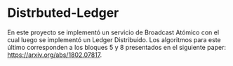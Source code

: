 # Distrbuted-Ledger

En este proyecto se implementó un servicio de Broadcast Atómico con el cual luego se implementó un Ledger Distribuido. Los algoritmos para este último corresponden a los bloques 5 y 8 presentados en el siguiente paper: https://arxiv.org/abs/1802.07817.
